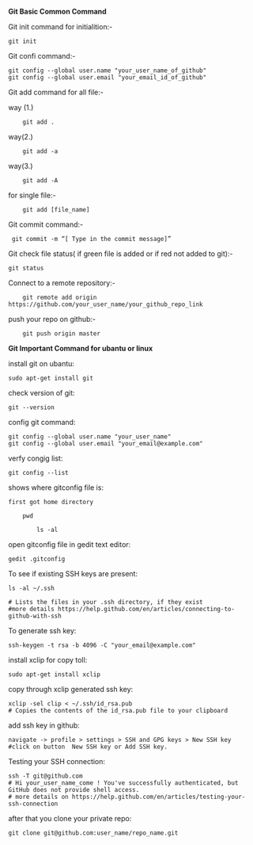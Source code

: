 **Git Basic Common Command**

Git init command for initialition:-

    git init
    
Git confi command:-

    git config --global user.name "your_user_name_of_github"
    git config --global user.email "your_email_id_of_github"
    
Git add command for all file:-

   way (1.)
   
        git add .
     
   way(2.)
   
        git add -a
        
   way(3.)
   
        git add -A
    
 for single file:-
 
        git add [file_name]

Git commit command:-
    
     git commit -m “[ Type in the commit message]”
     
Git check file status( if green file is added or if red not added to git):-

    git status

Connect to a remote repository:-

        git remote add origin https://github.com/your_user_name/your_github_repo_link


push your repo on github:-

        git push origin master


**Git Important Command for ubantu or linux**

install git on ubantu:

    sudo apt-get install git

check version of git:

    git --version

config git command:

    git config --global user.name "your_user_name"
    git config --global user.email "your_email@example.com"

verfy congig list:

    git config --list

shows where gitconfig file is:

    first got home directory
    
        pwd
        
            ls -al


open gitconfig file in gedit text editor:

    gedit .gitconfig

To see if existing SSH keys are present:

    ls -al ~/.ssh
    
    # Lists the files in your .ssh directory, if they exist
    #more details https://help.github.com/en/articles/connecting-to-github-with-ssh

To generate ssh key:

    ssh-keygen -t rsa -b 4096 -C "your_email@example.com"

install xclip for copy toll:

    sudo apt-get install xclip

copy through xclip generated ssh key:

    xclip -sel clip < ~/.ssh/id_rsa.pub
    # Copies the contents of the id_rsa.pub file to your clipboard

add ssh key in github:

    navigate -> profile > settings > SSH and GPG keys > New SSH key
    #click on button  New SSH key or Add SSH key.


Testing your SSH connection:

    ssh -T git@github.com
    # Hi your_user_name_come ! You've successfully authenticated, but GitHub does not provide shell access.
    # more details on https://help.github.com/en/articles/testing-your-ssh-connection

after that you clone your private repo:

    git clone git@github.com:user_name/repo_name.git
